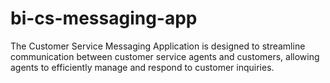 # bi-cs-messaging-app
 The Customer Service Messaging Application is designed to streamline communication between customer service agents and customers, allowing agents to efficiently manage and respond to customer inquiries. 
